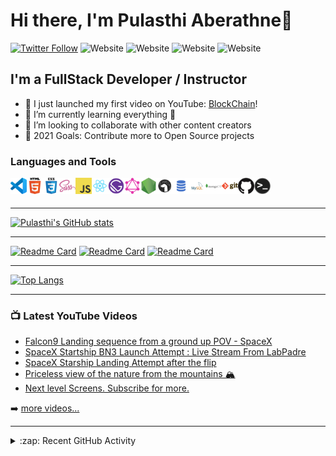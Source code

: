 # Hi there, I'm Pulasthi Aberathne👋

[![Twitter Follow](https://img.shields.io/twitter/follow/pulasthiabe?color=1DA1F2&logo=twitter&style=for-the-badge)](https://twitter.com/pulasthiabe)
![Website](https://img.shields.io/website?down_color=red&down_message=Offline&label=PulasthiAbe&logo=Instagram&style=for-the-badge&up_color=blue&up_message=Online&url=https%3A%2F%2Fwww.instagram.com%2Fpulasthiabe%2F%3Fhl%3Den)
![Website](https://img.shields.io/website?down_color=red&down_message=Offline&label=PulasthiAbe&logo=Facebook&style=for-the-badge&up_color=blue&up_message=Online&url=https%3A%2F%2Fwww.facebook.com%2Fpulasthiabe)
![Website](https://img.shields.io/website?down_color=red&down_message=Offline&label=techtheory&logo=YouTube&logoColor=red&style=for-the-badge&up_color=red&up_message=Online&url=https%3A%2F%2Fwww.youtube.com%2Fchannel%2FUCmm_sWzhKbaUGin3yzI1ILQ)
![Website](https://img.shields.io/website?down_color=blue&down_message=Offline&label=Pulasthi%20aberathne&logo=LinkedIn&logoColor=blue&style=for-the-badge&up_color=blue&up_message=Online&url=https%3A%2F%2Fwww.linkedin.com%2Fin%2Fpulasthi-aberathne-b87979175%2F)

## I'm a FullStack Developer / Instructor

- 🔭 I just launched my first video on YouTube: [BlockChain](https://www.youtube.com/watch?v=kdrdPpAaz8I)!
- 🌱 I’m currently learning everything 🤣
- 👯 I’m looking to collaborate with other content creators
- 🥅 2021 Goals: Contribute more to Open Source projects

### Languages and Tools

[<img align="left" alt="Visual Studio Code" width="26px" src="https://raw.githubusercontent.com/github/explore/80688e429a7d4ef2fca1e82350fe8e3517d3494d/topics/visual-studio-code/visual-studio-code.png" />][webdevplaylist]
[<img align="left" alt="HTML5" width="26px" src="https://raw.githubusercontent.com/github/explore/80688e429a7d4ef2fca1e82350fe8e3517d3494d/topics/html/html.png" />][webdevplaylist]
[<img align="left" alt="CSS3" width="26px" src="https://raw.githubusercontent.com/github/explore/80688e429a7d4ef2fca1e82350fe8e3517d3494d/topics/css/css.png" />][cssplaylist]
[<img align="left" alt="Sass" width="26px" src="https://raw.githubusercontent.com/github/explore/80688e429a7d4ef2fca1e82350fe8e3517d3494d/topics/sass/sass.png" />][cssplaylist]
[<img align="left" alt="JavaScript" width="26px" src="https://raw.githubusercontent.com/github/explore/80688e429a7d4ef2fca1e82350fe8e3517d3494d/topics/javascript/javascript.png" />][jsplaylist]
[<img align="left" alt="React" width="26px" src="https://raw.githubusercontent.com/github/explore/80688e429a7d4ef2fca1e82350fe8e3517d3494d/topics/react/react.png" />][reactplaylist]
[<img align="left" alt="Gatsby" width="26px" src="https://raw.githubusercontent.com/github/explore/e94815998e4e0713912fed477a1f346ec04c3da2/topics/gatsby/gatsby.png" />][webdevplaylist]
[<img align="left" alt="GraphQL" width="26px" src="https://raw.githubusercontent.com/github/explore/80688e429a7d4ef2fca1e82350fe8e3517d3494d/topics/graphql/graphql.png" />][webdevplaylist]
[<img align="left" alt="Node.js" width="26px" src="https://raw.githubusercontent.com/github/explore/80688e429a7d4ef2fca1e82350fe8e3517d3494d/topics/nodejs/nodejs.png" />][webdevplaylist]
[<img align="left" alt="Deno" width="26px" src="https://raw.githubusercontent.com/github/explore/361e2821e2dea67711cde99c9c40ed357061cf27/topics/deno/deno.png" />][webdevplaylist]
[<img align="left" alt="SQL" width="26px" src="https://raw.githubusercontent.com/github/explore/80688e429a7d4ef2fca1e82350fe8e3517d3494d/topics/sql/sql.png" />][webdevplaylist]
[<img align="left" alt="MySQL" width="26px" src="https://raw.githubusercontent.com/github/explore/80688e429a7d4ef2fca1e82350fe8e3517d3494d/topics/mysql/mysql.png" />][webdevplaylist]
[<img align="left" alt="MongoDB" width="26px" src="https://raw.githubusercontent.com/github/explore/80688e429a7d4ef2fca1e82350fe8e3517d3494d/topics/mongodb/mongodb.png" />][webdevplaylist]
[<img align="left" alt="Git" width="26px" src="https://raw.githubusercontent.com/github/explore/80688e429a7d4ef2fca1e82350fe8e3517d3494d/topics/git/git.png" />][webdevplaylist]
[<img align="left" alt="GitHub" width="26px" src="https://raw.githubusercontent.com/github/explore/78df643247d429f6cc873026c0622819ad797942/topics/github/github.png" />][webdevplaylist]
[<img align="left" alt="Terminal" width="26px" src="https://raw.githubusercontent.com/github/explore/80688e429a7d4ef2fca1e82350fe8e3517d3494d/topics/terminal/terminal.png" />][webdevplaylist]

<br />
<br />

---

[![Pulasthi's GitHub stats](https://github-readme-stats.vercel.app/api?username=PulasthiAbey&show_icons=true&theme=radical)](https://github.com/PulasthiAbey)

---
[![Readme Card](https://github-readme-stats.vercel.app/api/pin/?username=PulasthiAbey&repo=Weather-App&show_icons=true&theme=dark)](https://github.com/PulasthiAbey/Weather-App)
[![Readme Card](https://github-readme-stats.vercel.app/api/pin/?username=PulasthiAbey&repo=refactored-invention&show_icons=true&theme=dark)](https://github.com/PulasthiAbey/refactored-invention)
[![Readme Card](https://github-readme-stats.vercel.app/api/pin/?username=PulasthiAbey&repo=application-blockchain&show_icons=true&theme=dark)](https://github.com/PulasthiAbey/application-blockchain)

---

[![Top Langs](https://github-readme-stats.vercel.app/api/top-langs/?username=PulasthiAbey&show_icons=true&theme=cobalt)](https://github.com/anuraghazra/github-readme-stats)

---

### 📺 Latest YouTube Videos

<!-- YOUTUBE:START -->
- [Falcon9 Landing sequence from a ground up POV - SpaceX](https://www.youtube.com/watch?v=a54mgKGhf30)
- [SpaceX Startship BN3 Launch Attempt : Live Stream From LabPadre](https://www.youtube.com/watch?v=RmtW2rMskXc)
- [SpaceX Starship Landing Attempt after the flip](https://www.youtube.com/watch?v=vNq9vfJnnO4)
- [Priceless view of the nature from the mountains 🏔](https://www.youtube.com/watch?v=GFCRy5whBe0)
- [Next level Screens. Subscribe for more.](https://www.youtube.com/watch?v=WgfwJim15pQ)
<!-- YOUTUBE:END -->

➡️ [more videos...](https://www.youtube.com/channel/UCmm_sWzhKbaUGin3yzI1ILQ)

---

<details>
  <summary>:zap: Recent GitHub Activity</summary>
  


</details>

[website]: https://codeSTACKr.com
[course]: http://vsCodeHero.com
[webdevplaylist]: https://www.youtube.com/playlist?list=PLkwxH9e_vrAJ0WbEsFA9W3I1W-g_BTsbt
[jsplaylist]: https://www.youtube.com/playlist?list=PLkwxH9e_vrALRJKu7wfXby3MKeflhTu6B
[cssplaylist]: https://www.youtube.com/playlist?list=PLkwxH9e_vrALSdvZuEh6gqQdmDoDIoqz4
[reactplaylist]: https://www.youtube.com/playlist?list=PLkwxH9e_vrAK4TdffpxKY3QGyHCpxFcQ0
